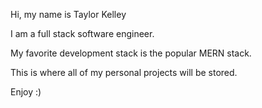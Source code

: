 Hi, my name is Taylor Kelley

I am a full stack software engineer.

My favorite development stack is the popular MERN stack. 

This is where all of my personal projects will be stored.

Enjoy :)
